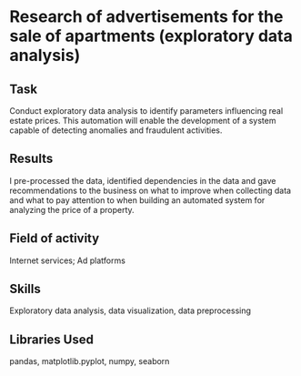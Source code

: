 # Research of advertisements for the sale of apartments (exploratory data analysis)

## Task

Conduct exploratory data analysis to identify parameters influencing real estate prices. This automation will enable the development of a system capable of detecting anomalies and fraudulent activities.

## Results

I pre-processed the data, identified dependencies in the data and gave recommendations to the business on what to improve when collecting data and what to pay attention to when building an automated system for analyzing the price of a property.

## Field of activity

Internet services; Ad platforms

## Skills

Exploratory data analysis, data visualization, data preprocessing

## Libraries Used

pandas, matplotlib.pyplot, numpy, seaborn
